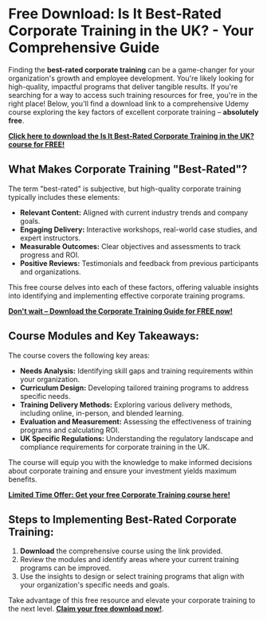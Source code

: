 # Free Download: Is It Best-Rated Corporate Training in the UK? - Your Comprehensive Guide

Finding the **best-rated corporate training** can be a game-changer for your organization's growth and employee development. You're likely looking for high-quality, impactful programs that deliver tangible results. If you're searching for a way to access such training resources for free, you're in the right place! Below, you'll find a download link to a comprehensive Udemy course exploring the key factors of excellent corporate training – **absolutely free**.

[**Click here to download the Is It Best-Rated Corporate Training in the UK? course for FREE!**](https://udemywork.com/is-it-best-rated-corporate-training-in-the-uk)

## What Makes Corporate Training "Best-Rated"?

The term "best-rated" is subjective, but high-quality corporate training typically includes these elements:

*   **Relevant Content:** Aligned with current industry trends and company goals.
*   **Engaging Delivery:** Interactive workshops, real-world case studies, and expert instructors.
*   **Measurable Outcomes:** Clear objectives and assessments to track progress and ROI.
*   **Positive Reviews:** Testimonials and feedback from previous participants and organizations.

This free course delves into each of these factors, offering valuable insights into identifying and implementing effective corporate training programs.

[**Don't wait – Download the Corporate Training Guide for FREE now!**](https://udemywork.com/is-it-best-rated-corporate-training-in-the-uk)

## Course Modules and Key Takeaways:

The course covers the following key areas:

*   **Needs Analysis:** Identifying skill gaps and training requirements within your organization.
*   **Curriculum Design:** Developing tailored training programs to address specific needs.
*   **Training Delivery Methods:** Exploring various delivery methods, including online, in-person, and blended learning.
*   **Evaluation and Measurement:** Assessing the effectiveness of training programs and calculating ROI.
*   **UK Specific Regulations:** Understanding the regulatory landscape and compliance requirements for corporate training in the UK.

The course will equip you with the knowledge to make informed decisions about corporate training and ensure your investment yields maximum benefits.

[**Limited Time Offer: Get your free Corporate Training course here!**](https://udemywork.com/is-it-best-rated-corporate-training-in-the-uk)

## Steps to Implementing Best-Rated Corporate Training:

1.  **Download** the comprehensive course using the link provided.
2.  Review the modules and identify areas where your current training programs can be improved.
3.  Use the insights to design or select training programs that align with your organization's specific needs and goals.

Take advantage of this free resource and elevate your corporate training to the next level. **[Claim your free download now!](https://udemywork.com/is-it-best-rated-corporate-training-in-the-uk)**.
